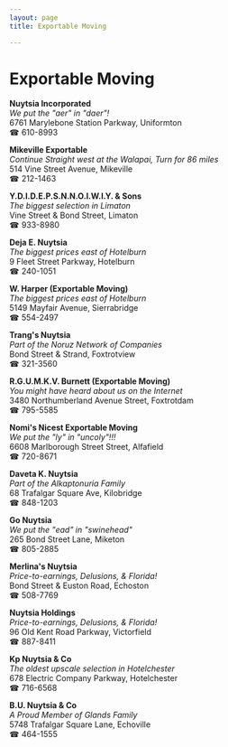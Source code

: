 ```yaml
---
layout: page 
title: Exportable Moving

---
```



# Exportable Moving


 **Nuytsia Incorporated**  
_We put the "aer" in "daer"!_  
6761 Marylebone Station Parkway, Uniformton  
☎ 610-8993

**Mikeville Exportable**  
_Continue Straight west at the Walapai, Turn for 86 miles_  
514 Vine Street Avenue, Mikeville  
☎ 212-1463

**Y.D.I.D.E.P.S.N.N.O.I.W.I.Y. & Sons**  
_The biggest selection in Limaton_  
Vine Street & Bond Street, Limaton  
☎ 933-8980

**Deja E. Nuytsia**  
_The biggest prices east of Hotelburn_  
9 Fleet Street Parkway, Hotelburn  
☎ 240-1051

**W. Harper (Exportable Moving)**  
_The biggest prices east of Hotelburn_  
5149 Mayfair Avenue, Sierrabridge  
☎ 554-2497

**Trang's Nuytsia**  
_Part of the Noruz Network of Companies_  
Bond Street & Strand, Foxtrotview  
☎ 321-3560

**R.G.U.M.K.V. Burnett (Exportable Moving)**  
_You might have heard about us on the Internet_  
3480 Northumberland Avenue Street, Foxtrotdam  
☎ 795-5585

**Nomi's Nicest Exportable Moving**  
_We put the "ly" in "uncoly"!!!_  
6608 Marlborough Street Street, Alfafield  
☎ 720-8671

**Daveta K. Nuytsia**  
_Part of the Alkaptonuria Family_  
68 Trafalgar Square Ave, Kilobridge  
☎ 848-1203

**Go Nuytsia**  
_We put the "ead" in "swinehead"_  
265 Bond Street Lane, Miketon  
☎ 805-2885

**Merlina's Nuytsia**  
_Price-to-earnings, Delusions, & Florida!_  
Bond Street & Euston Road, Echoston  
☎ 508-7769

**Nuytsia Holdings**  
_Price-to-earnings, Delusions, & Florida!_  
96 Old Kent Road Parkway, Victorfield  
☎ 887-8411

**Kp Nuytsia & Co**  
_The oldest upscale selection in Hotelchester_  
678 Electric Company Parkway, Hotelchester  
☎ 716-6568

**B.U. Nuytsia & Co**  
_A Proud Member of Glands Family_  
5748 Trafalgar Square Lane, Echoville  
☎ 464-1555


